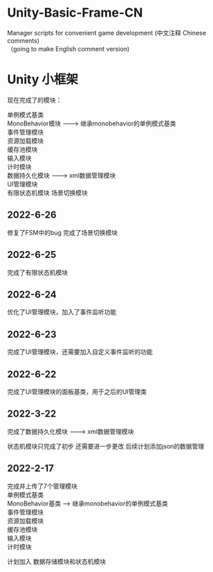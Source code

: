 # Unity-Basic-Frame-CN
Manager scripts for convenient game development (中文注释 Chinese comments)  
（going to make English comment version)  

# Unity 小框架
现在完成了的模块：    
  
单例模式基类  
MonoBehavior模块 ---> 继承monobehavior的单例模式基类  
事件管理模块  
资源加载模块  
缓存池模块  
输入模块  
计时模块  
数据持久化模块 ---> xml数据管理模块  
UI管理模块  
有限状态机模块
场景切换模块


2022-6-26
---------
修复了FSM中的bug
完成了场景切换模块

2022-6-25
---------
完成了有限状态机模块

2022-6-24
---------
优化了UI管理模块，加入了事件监听功能

2022-6-23
---------
完成了UI管理模块，还需要加入自定义事件监听的功能

2022-6-22
---------
完成了UI管理模块的面板基类，用于之后的UI管理类


2022-3-22
---------
完成了数据持久化模块 ---> xml数据管理模块

状态机模块只完成了初步 还需要进一步更改
后续计划添加json的数据管理


2022-2-17  
----------
完成并上传了7个管理模块  
单例模式基类  
MonoBehavior基类 --> 继承monobehavior的单例模式基类  
事件管理模块  
资源加载模块  
缓存池模块  
输入模块  
计时模块  

计划加入 数据存储模块和状态机模块  


